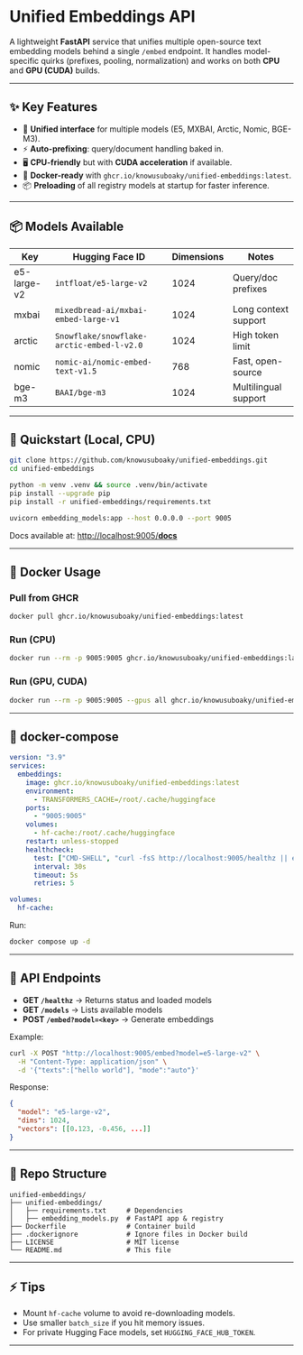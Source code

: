 # Unified Embeddings API

A lightweight **FastAPI** service that unifies multiple open-source text embedding models behind a single `/embed` endpoint.
It handles model-specific quirks (prefixes, pooling, normalization) and works on both **CPU** and **GPU (CUDA)** builds.

---

## ✨ Key Features

* 🔎 **Unified interface** for multiple models (E5, MXBAI, Arctic, Nomic, BGE-M3).
* ⚡ **Auto-prefixing**: query/document handling baked in.
* 🖥️ **CPU-friendly** but with **CUDA acceleration** if available.
* 🐳 **Docker-ready** with `ghcr.io/knowusuboaky/unified-embeddings:latest`.
* 📦 **Preloading** of all registry models at startup for faster inference.

---

## 📦 Models Available

| Key         | Hugging Face ID                           | Dimensions | Notes                |
| ----------- | ----------------------------------------- | ---------- | -------------------- |
| e5-large-v2 | `intfloat/e5-large-v2`                    | 1024       | Query/doc prefixes   |
| mxbai       | `mixedbread-ai/mxbai-embed-large-v1`      | 1024       | Long context support |
| arctic      | `Snowflake/snowflake-arctic-embed-l-v2.0` | 1024       | High token limit     |
| nomic       | `nomic-ai/nomic-embed-text-v1.5`          | 768        | Fast, open-source    |
| bge-m3      | `BAAI/bge-m3`                             | 1024       | Multilingual support |

---

## 🚀 Quickstart (Local, CPU)

```bash
git clone https://github.com/knowusuboaky/unified-embeddings.git
cd unified-embeddings

python -m venv .venv && source .venv/bin/activate
pip install --upgrade pip
pip install -r unified-embeddings/requirements.txt

uvicorn embedding_models:app --host 0.0.0.0 --port 9005
```

Docs available at: [http://localhost:9005/**docs**](http://localhost:9005/__docs__)

---

## 🐳 Docker Usage

### Pull from GHCR

```bash
docker pull ghcr.io/knowusuboaky/unified-embeddings:latest
```

### Run (CPU)

```bash
docker run --rm -p 9005:9005 ghcr.io/knowusuboaky/unified-embeddings:latest
```

### Run (GPU, CUDA)

```bash
docker run --rm -p 9005:9005 --gpus all ghcr.io/knowusuboaky/unified-embeddings:cuda
```

---

## 🔧 docker-compose

```yaml
version: "3.9"
services:
  embeddings:
    image: ghcr.io/knowusuboaky/unified-embeddings:latest
    environment:
      - TRANSFORMERS_CACHE=/root/.cache/huggingface
    ports:
      - "9005:9005"
    volumes:
      - hf-cache:/root/.cache/huggingface
    restart: unless-stopped
    healthcheck:
      test: ["CMD-SHELL", "curl -fsS http://localhost:9005/healthz || exit 1"]
      interval: 30s
      timeout: 5s
      retries: 5

volumes:
  hf-cache:
```

Run:

```bash
docker compose up -d
```

---

## 📡 API Endpoints

* **GET `/healthz`** → Returns status and loaded models
* **GET `/models`** → Lists available models
* **POST `/embed?model=<key>`** → Generate embeddings

Example:

```bash
curl -X POST "http://localhost:9005/embed?model=e5-large-v2" \
  -H "Content-Type: application/json" \
  -d '{"texts":["hello world"], "mode":"auto"}'
```

Response:

```json
{
  "model": "e5-large-v2",
  "dims": 1024,
  "vectors": [[0.123, -0.456, ...]]
}
```

---

## 📂 Repo Structure

```plaintext
unified-embeddings/
├── unified-embeddings/
│   ├── requirements.txt     # Dependencies
│   ├── embedding_models.py  # FastAPI app & registry
├── Dockerfile               # Container build
├── .dockerignore            # Ignore files in Docker build
├── LICENSE                  # MIT license
└── README.md                # This file
```

---

## ⚡ Tips

* Mount `hf-cache` volume to avoid re-downloading models.
* Use smaller `batch_size` if you hit memory issues.
* For private Hugging Face models, set `HUGGING_FACE_HUB_TOKEN`.

---
